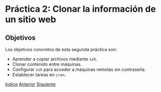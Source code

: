 # Práctica 2: Clonar la información de un sitio web

## Objetivos
Los objetivos concretos de esta segunda práctica son:
* Aprender a copiar archivos mediante `ssh`.
* Clonar contenido entre máquinas.
* Configurar `ssh` para acceder a máquinas remotas sin contraseña.
* Establecer tareas en `cron`.


[Indice](https://github.com/JoseAdriGP/SWAP-Practicas/blob/master/README.md) [Anterior](https://github.com/JoseAdriGP/SWAP/blob/master/Practicas/P1/README.md) [Siguiente](https://github.com/JoseAdriGP/SWAP/blob/master/Practicas/P3/README.md)
